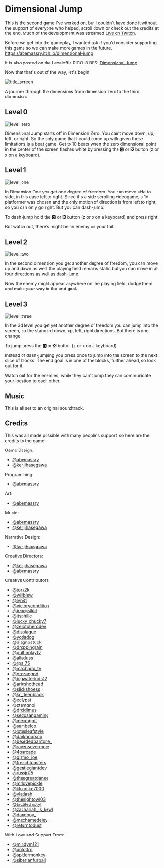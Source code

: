 # Dimensional Jump

This is the second game I've worked on, but I couldn't have done it without the support of everyone who helped, scroll down or check out the credits at the end. Much of the development was streamed [Live on Twitch](https://www.twitch.tv/abemassry).

Before we get into the gameplay, I wanted ask if you'd consider supporting this game so we can make more games in the future. https://abemassry.itch.io/dimensional-jump

It is also posted on the Lexaloffle PICO-8 BBS: [Dimensional Jump](https://www.lexaloffle.com/bbs/?tid=52444)

Now that that's out of the way, let's begin.

![title_screen](https://wsnd.io/VvdFoU2O/dimensional-jump_title.gif)

A journey through the dimensions from dimension zero to the third dimension.

## Level 0
![level_zero](https://wsnd.io/SWjLLnRc/dimensional-jump_0.gif)

Dimensional Jump starts off in Dimension Zero. You can't move down, up, left, or right. So the only game that I could come up with given these limitations is a beat game. Get to 10 beats when the zero dimensional point in the center of the screen flashes white by pressing the 🅾️ or ❎ button (z or x on a keyboard).

## Level 1
![level_one](https://wsnd.io/NgnmQFNM/dimensional-jump_1.gif)

In Dimension One you get one degree of freedom. You can move side to side, in this case left to right. Since it's a side scrolling videogame, a 1d platformer was chosen and the only motion of direction is from left to right, so you can only go right. But you can dash-jump.

To dash-jump hold the 🅾️ or ❎ button (z or x on a keyboard) and press right.

But watch out, there's might be an enemy on your tail.

## Level 2
![level_two](https://wsnd.io/cfCO6Qyv/dimensional-jump_2.gif)

In the second dimension you get another degree of freedom, you can move up and down as well, the playing field remains static but you can move in all four directions as well as dash-jump.

Now the enemy might appear anywhere on the playing field, dodge them and make your way to the end goal.

## Level 3
![level_three](https://wsnd.io/M6sxwAn9/dimensional-jump_3d_long.gif)

In the 3d level you get yet another degree of freedom you can jump into the screen, so the standard down, up, left, right directions. But there is one change.

To jump press the 🅾️ or ❎ button (z or x on a keyboard).

Instead of dash-jumping you press once to jump into the screen to the next slice of blocks. The end goal is in one of the blocks, further ahead, so look out for it.

Watch out for the enemies, while they can't jump they can communicate your location to each other.

## Music
This is all set to an original soundtrack.

## Credits

This was all made possible with many people's support, so here are the credits to the game:

Game Design:
- [@abemassry](https://twitter.com/abemassry)
- [@kenjihasegawa](https://twitter.com/kenjihasegawa)

Programming:
- [@abemassry](https://twitter.com/abemassry)

Art:
- [@abemassry](https://twitter.com/abemassry)

Music:
- [@abemassry](https://twitter.com/abemassry)
- [@kenjihasegawa](https://twitter.com/kenjihasegawa)

Narrative Design:
- [@kenjihasegawa](https://twitter.com/kenjihasegawa)

Creative Directors:
- [@kenjihasegawa](https://twitter.com/kenjihasegawa)
- [@abemassry](https://twitter.com/abemassry)

Creative Contributors:
- [@tory2k](https://twitch.tv/tory2k)
- [@willblew](https://twitch.tv/willblew)
- [@lyn81](https://twitch.tv/lyn81)
- [@victorycondition](https://twitch.tv/victorycondition)
- [@berrynikki](https://twitch.tv/berrynikki)
- [@itsphillc](https://twitch.tv/itsphillc)
- [@lucky_chucky7](https://twitch.tv/lucky_chucky7)
- [@zerotoherodev](https://twitch.tv/zerotoherodev)
- [@displague](https://twitch.tv/displague)
- [@yodadog](https://twitch.tv/yodadog)
- [@diagnostuck](https://twitch.tv/diagnostuck)
- [@droppingrain](https://twitch.tv/droppingrain)
- [@puffinplaytv](https://twitch.tv/puffinplaytv)
- [@alladuss](https://twitch.tv/alladuss)
- [@rps_75](https://twitch.tv/rps_75)
- [@machado_tv](https://twitch.tv/machado_tv)
- [@prozacgod](https://twitch.tv/prozacgod)
- [@bigwaterkids12](https://twitch.tv/bigwaterkids12)
- [@arieshothead](https://twitch.tv/arieshothead)
- [@slickshoess](https://twitch.tv/slickshoess)
- [@kr_deepblack](https://twitch.tv/kr_deepblack)
- [@eclypst](https://twitch.tv/eclypst)
- [@ztemqnoj](https://twitch.tv/ztemqnoj)
- [@droidimus](https://twitch.tv/droidimus)
- [@sedosangaming](https://twitch.tv/sedosangaming)
- [@mecmgmt](https://twitch.tv/mecmgmt)
- [@sambelco](https://twitch.tv/sambelco)
- [@lotusleafstyle](https://twitch.tv/lotusleafstyle)
- [@darkhoursco](https://twitch.tv/darkhoursco)
- [@beardedbaritone_](https://twitch.tv/beardedbaritone_)
- [@ravensevermore](https://twitch.tv/ravensevermore)
- [@4parcade](https://twitch.tv/4parcade)
- [@gizmo_joe](https://twitch.tv/gizmo_joe)
- [@frenchtoasters](https://twitch.tv/frenchtoasters)
- [@gentlegiantdev](https://twitch.tv/gentlegiantdev)
- [@russjr08](https://twitch.tv/russjr08)
- [@theegreatdanee](https://twitch.tv/theegreatdanee)
- [@mrlovepickle](https://twitch.tv/mrlovepickle)
- [@klondike7000](https://twitch.tv/klondike7000)
- [@vladaah](https://twitch.tv/vladaah)
- [@thenightowl03](https://twitch.tv/thenightowl03)
- [@tactiledactyl](https://twitch.tv/tactiledactyl)
- [@zachariah_is_kewl](https://twitch.tv/zachariah_is_kewl)
- [@daneboy_](https://twitch.tv/daneboy_)
- [@mechamedeley](https://twitch.tv/mechamedeley)
- [@returntodust](https://twitch.tv/returntodust)

With Love and Support From:
- [@mindym121](https://www.instagram.com/mindym121)
- [@un1c0rn](https://www.lexaloffle.com/bbs/?uid=40576)
- @spidermonkey
- [@siberianfurball](https://www.instagram.com/siberianfurball)
